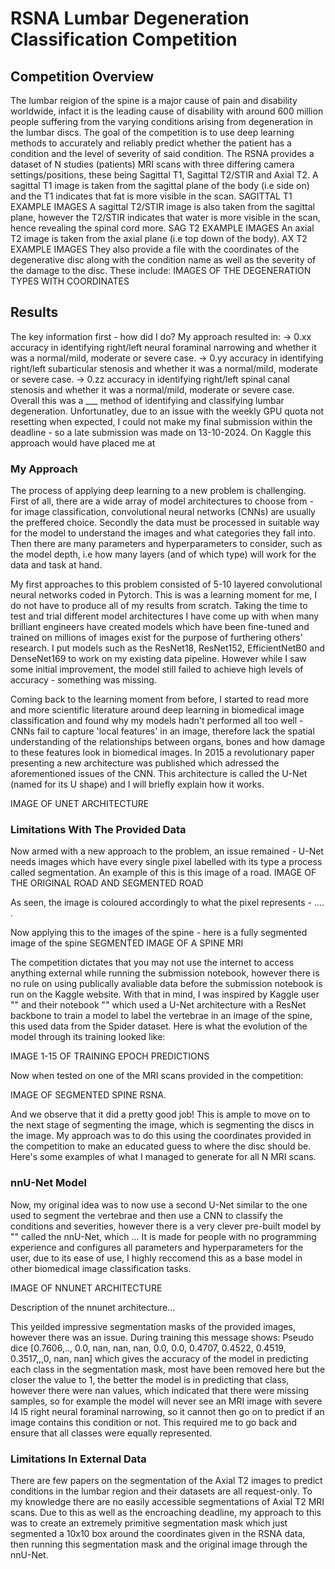 # RSNA Lumbar Degeneration Classification Competition

## Competition Overview
The lumbar reigion of the spine is a major cause of pain and disability worldwide, infact it is the leading cause of disability with around 600 million people suffering from the varying conditions arising from degeneration in the lumbar discs. The goal of the competition is to use deep learning methods to accurately and reliably predict whether the patient has a condition and the level of severity of said condition. 
The RSNA provides a dataset of N studies (patients) MRI scans with three differing camera settings/positions, these being Sagittal T1, Sagittal T2/STIR and Axial T2.
A sagittal T1 image is taken from the sagittal plane of the body (i.e side on) and the T1 indicates that fat is more visible in the scan.
SAGITTAL T1 EXAMPLE IMAGES
A sagittal T2/STIR image is also taken from the sagittal plane, however the T2/STIR indicates that water is more visible in the scan, hence revealing the spinal cord more.
SAG T2 EXAMPLE IMAGES
An axial T2 image is taken from the axial plane (i.e top down of the body).
AX T2 EXAMPLE IMAGES
They also provide a file with the coordinates of the degenerative disc along with the condition name as well as the severity of the damage to the disc. These include:
IMAGES OF THE DEGENERATION TYPES WITH COORDINATES

## Results
The key information first - how did I do? My approach resulted in:
-> 0.xx accuracy in identifying right/left neural foraminal narrowing and whether it was a normal/mild, moderate or severe case.
-> 0.yy accuracy in identifying right/left subarticular stenosis and whether it was a normal/mild, moderate or severe case.
-> 0.zz accuracy in identifying right/left spinal canal stenosis and whether it was a normal/mild, moderate or severe case.
Overall this was a ___ method of identifying and classifying lumbar degeneration.
Unfortunatley, due to an issue with the weekly GPU quota not resetting when expected, I could not make my final submission within the deadline - so a late submission was made on 13-10-2024.
On Kaggle this approach would have placed me at 

### My Approach
The process of applying deep learning to a new problem is challenging. First of all, there are a wide array of model architectures to choose from - for image classification, convolutional neural networks (CNNs) are usually the preffered choice. Secondly the data must be processed in suitable way for the model to understand the images and what categories they fall into. Then there are many parameters and hyperparameters to consider, such as the model depth, i.e how many layers (and of which type) will work for the data and task at hand.

My first approaches to this problem consisted of 5-10 layered convolutional neural networks coded in Pytorch. This is was a learning moment for me, I do not have to produce all of my results from scratch. Taking the time to test and trial different model architectures I have come up with when many brilliant engineers have created models which have been fine-tuned and trained on millions of images exist for the purpose of furthering others' research. I put models such as the ResNet18, ResNet152, EfficientNetB0 and DenseNet169 to work on my existing data pipeline. However while I saw some initial improvement, the model still failed to achieve high levels of accuracy - something was missing.

Coming back to the learning moment from before, I started to read more and more scientific literature around deep learning in biomedical image classification and found why my models hadn't performed all too well - CNNs fail to capture 'local features' in an image, therefore lack the spatial understanding of the relationships between organs, bones and how damage to these features look in biomedical images. In 2015 a revolutionary paper presenting a new architecture was published which adressed the aforementioned issues of the CNN. This architecture is called the U-Net (named for its U shape) and I will briefly explain how it works.

IMAGE OF UNET ARCHITECTURE


### Limitations With The Provided Data
Now armed with a new approach to the problem, an issue remained - U-Net needs images which have every single pixel labelled with its type a process called segmentation. An example of this is this image of a road.
IMAGE OF THE ORIGINAL ROAD AND SEGMENTED ROAD

As seen, the image is coloured accordingly to what the pixel represents - .... . 

Now applying this to the images of the spine - here is a fully segmented image of the spine 
SEGMENTED IMAGE OF A SPINE MRI

The competition dictates that you may not use the internet to access anything external while running the submission notebook, however there is no rule on using publically avaliable data before the submission notebook is run on the Kaggle website. With that in mind, I was inspired by Kaggle user "" and their notebook "" which used a U-Net architecture with a ResNet backbone to train a model to label the vertebrae in an image of the spine, this used data from the Spider dataset. Here is what the evolution of the model through its training looked like:

IMAGE 1-15 OF TRAINING EPOCH PREDICTIONS

Now when tested on one of the MRI scans provided in the competition:

IMAGE OF SEGMENTED SPINE RSNA.

And we observe that it did a pretty good job! This is ample to move on to the next stage of segmenting the image, which is segmenting the discs in the image. My approach was to do this using the coordinates provided in the competition to make an educated guess to where the disc should be. Here's some examples of what I managed to generate for all N MRI scans.

### nnU-Net Model
Now, my original idea was to now use a second U-Net similar to the one used to segment the vertebrae and then use a CNN to classify the conditions and severities, however there is a very clever pre-built model by "" called the nnU-Net, which ... It is made for people with no programming experience and configures all parameters and hyperparameters for the user, due to its ease of use, I highly reccomend this as a base model in other biomedical image classification tasks.

IMAGE OF NNUNET ARCHITECTURE

Description of the nnunet architecture...

This yeilded impressive segmentation masks of the provided images, however there was an issue. During training this message shows: Pseudo dice [0.7606,.., 0.0, nan, nan, nan, 0.0, 0.0, 0.4707, 0.4522, 0.4519, 0.3517,,,0, nan, nan] which gives the accuracy of the model in predicting each class in the segmentation mask, most have been removed here but the closer the value to 1, the better the model is in predicting that class, however there were nan values, which indicated that there were missing samples, so for example the model will never see an MRI image with severe l4 l5 right neural foraminal narrowing, so it cannot then go on to predict if an image contains this condition or not. This required me to go back and ensure that all classes were equally represented.


### Limitations In External Data
There are few papers on the segmentation of the Axial T2 images to predict conditions in the lumbar region and their datasets are all request-only. To my knowledge there are no easily accessible segmentations of Axial T2 MRI scans. Due to this as well as the encroaching deadline, my approach to this was to create an extremely primitive segmentation mask which just segmented a 10x10 box around the coordinates given in the RSNA data, then running this segmentation mask and the original image through the nnU-Net.






























